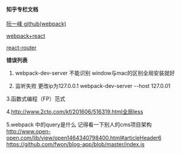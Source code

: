 #### 知乎专栏文档

[阮一峰 github(webpack)](https://github.com/ruanyf/webpack-demos#demo01-entry-file-source)

[webpack+react](http://www.jianshu.com/p/418e48e0cef1)

[react-router](http://web.jobbole.com/84294/)

**错误列表**
1. webpack-dev-server 不能识别 window与mac的区别全局安装就好

2. 监听失败 更改ip为127.0.0.1  webpack-dev-server --host 127.0.01

3.函数式编程（FP）范式

4.http://www.2cto.com/kf/201606/516319.html全局less

5.webpack 中的query是什么
记得看一下别人的cms项目架构
http://www.open-open.com/lib/view/open1464340798400.html#articleHeader6
https://github.com/fwon/blog-app/blob/master/index.js


